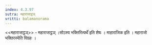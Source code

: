 ```yaml
---
index: 4.3.97
sutra: महाराजाट्ठञ्
vritti: balamanorama
---
```


<<महाराजाट्ठञ्>> - महाराजाट्ठञ् ।सोऽस्य भक्तिरित्यर्थे॑ इति शेषः । माहाराजिक इति । महाराजो भक्तिरस्येति विग्रहः । 